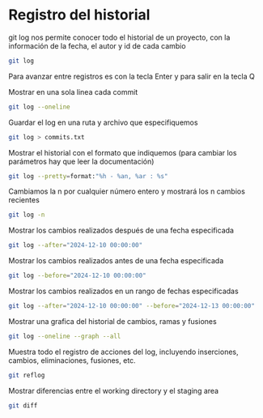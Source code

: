 # Registro del historial 

git log nos permite conocer todo el historial de un proyecto, con la información de la fecha, el autor y id de cada cambio 

```bash
git log
```
Para avanzar entre registros es con la tecla Enter y para salir en la tecla Q

Mostrar en una sola linea cada commit
```bash
git log --oneline
```

Guardar el log en una ruta y archivo que especifiquemos
```bash
git log > commits.txt
```

Mostrar el historial con el formato que indiquemos (para cambiar los parámetros hay que leer la documentación) 
```bash
git log --pretty=format:"%h - %an, %ar : %s"
```

Cambiamos la n por cualquier número entero y mostrará los n cambios recientes
```bash
git log -n
```

Mostrar los cambios realizados después de una fecha especificada 
```bash
git log --after="2024-12-10 00:00:00"
```

Mostrar los cambios realizados antes de una fecha especificada
```bash
git log --before="2024-12-10 00:00:00"
```

Mostrar los cambios realizados en un rango de fechas especificadas 
```bash
git log --after="2024-12-10 00:00:00" --before="2024-12-13 00:00:00"
```

Mostrar una grafica del historial de cambios, ramas y fusiones
```bash
git log --oneline --graph --all
```

Muestra todo el registro de acciones del log, incluyendo inserciones, cambios, eliminaciones, fusiones, etc.
```bash
git reflog
```

Mostrar diferencias entre el working directory y el staging area
```bash
git diff
```